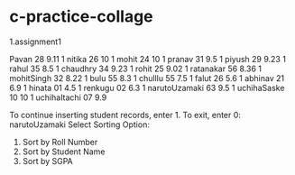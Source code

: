 # c-practice-collage
  1.assignment1


 Pavan
 28
 9.11
 1
 nitika
 26
 10
 1
 mohit
 24
 10
 1
 pranav
 31
 9.5
 1
 piyush
 29
 9.23
 1
 rahul
 35
 8.5
 1
 chaudhry 
 34
 9.23
 1
 rohit
 25
 9.02
 1
 ratanakar
 56
 8.36
 1
 mohitSingh
 32
 8.22
 1
 bulu
 55
 8.3
 1
 chulllu
 55
 7.5
 1
 falut
 26
 5.6
 1
 abhinav
 21
 6.9
 1
 hinata
 01
 4.5
 1
 renkugu
 02
 6.3
 1
 narutoUzamaki
 63
 9.5
 1
 uchihaSaske
10
 10
 1
 uchihaItachi
 07
 9.9

To continue inserting student records, enter 1. To exit, enter 0: narutoUzamaki
Select Sorting Option:
1. Sort by Roll Number
2. Sort by Student Name
3. Sort by SGPA